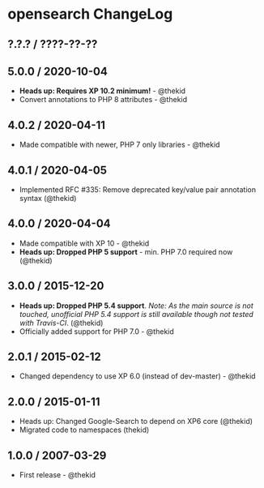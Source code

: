 opensearch ChangeLog
========================================================================

## ?.?.? / ????-??-??

## 5.0.0 / 2020-10-04

* **Heads up: Requires XP 10.2 minimum!** - @thekid
* Convert annotations to PHP 8 attributes - @thekid

## 4.0.2 / 2020-04-11

* Made compatible with newer, PHP 7 only libraries - @thekid

## 4.0.1 / 2020-04-05

* Implemented RFC #335: Remove deprecated key/value pair annotation syntax
  (@thekid)

## 4.0.0 / 2020-04-04

* Made compatible with XP 10 - @thekid
* **Heads up: Dropped PHP 5 support** - min. PHP 7.0 required now
  (@thekid)

## 3.0.0 / 2015-12-20

* **Heads up: Dropped PHP 5.4 support**. *Note: As the main source is not
  touched, unofficial PHP 5.4 support is still available though not tested
  with Travis-CI*.
  (@thekid)
* Officially added support for PHP 7.0 - @thekid

## 2.0.1 / 2015-02-12

* Changed dependency to use XP 6.0 (instead of dev-master) - @thekid

## 2.0.0 / 2015-01-11

* Heads up: Changed Google-Search to depend on XP6 core (@thekid)
* Migrated code to namespaces (thekid)

## 1.0.0 / 2007-03-29

* First release - @thekid
